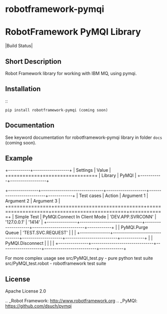 # robotframework-pymqi

RobotFramework PyMQI Library
=================================

|Build Status|

Short Description
-----------------

Robot Framework library for working with IBM MQ, using pymqi.

Installation
------------

::

    pip install robotframework-pymqi (coming soon)

Documentation
-------------

See keyword documentation for robotframework-pymqi library in folder ``docs`` (coming soon).

Example
-------
+-----------+------------------+
| Settings  |      Value       |
+===========+==================+
|  Library  |     PyMQI        |
+-----------+------------------+

+---------------+-------------------------------+--------------------+--------------------------+------------+
|  Test cases   |                  Action       |      Argument  1   |         Argument 2       | Argument 3 |
+===============+===============================+====================+==========================+============+
|  Simple Test  | PyMQI.Connect In Client Mode  | 'DEV.APP.SVRCONN'  | '127.0.0.1'              | '1414'     |
+---------------+-------------------------------+--------------------+--------------------------+------------+
|               | PyMQI.Purge Queue             | 'TEST.SVC.REQUEST' |                          |            |
+---------------+-------------------------------+--------------------+--------------------------+------------+
|               | PyMQI.Disconnect              |                    |                          |            |
+---------------+-------------------------------+--------------------+--------------------------+------------+

For more complex usage see 
    src/PyMQI_test.py    - pure python test suite
    src/PyMQI_test.robot - robotframework test suite

License
-------

Apache License 2.0

.. _Robot Framework: http://www.robotframework.org
.. _PyMQI: https://github.com/dsuch/pymqi
